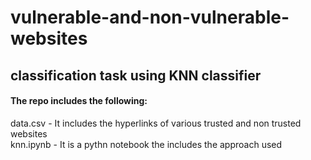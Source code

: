 # vulnerable-and-non-vulnerable-websites
## classification task using KNN classifier
#### The repo includes the following:

data.csv  -  It includes the hyperlinks of various trusted and non trusted websites
<br />
knn.ipynb -  It is a pythn notebook the includes the  approach used
              
